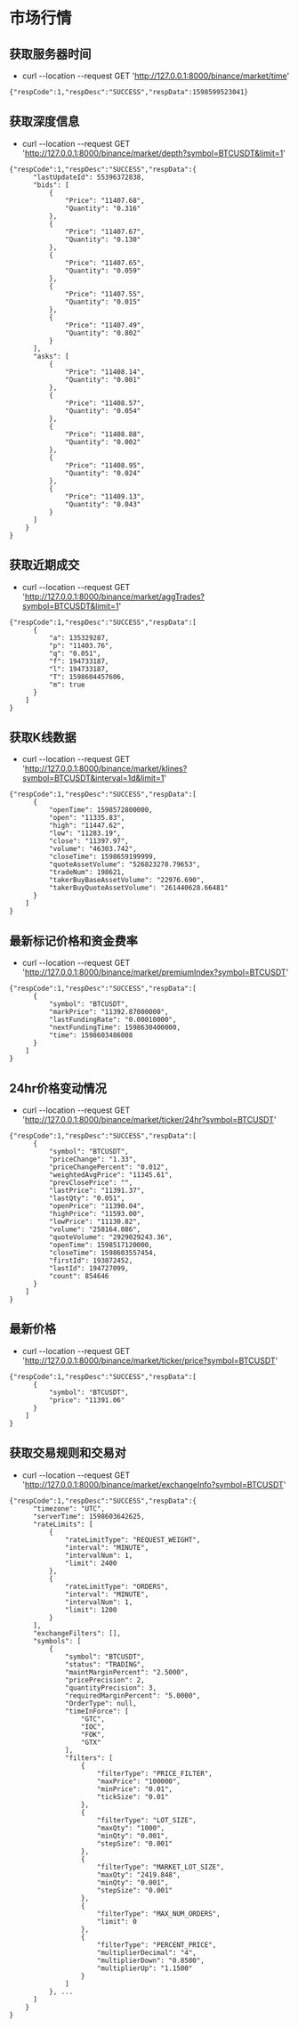 # 市场行情

## 获取服务器时间 
* curl --location --request GET 'http://127.0.0.1:8000/binance/market/time'
```
{"respCode":1,"respDesc":"SUCCESS","respData":1598599523041}
```


## 获取深度信息
* curl --location --request GET 'http://127.0.0.1:8000/binance/market/depth?symbol=BTCUSDT&limit=1'
```
{"respCode":1,"respDesc":"SUCCESS","respData":{
      "lastUpdateId": 55396372838,
      "bids": [
          {
              "Price": "11407.68",
              "Quantity": "0.316"
          },
          {
              "Price": "11407.67",
              "Quantity": "0.130"
          },
          {
              "Price": "11407.65",
              "Quantity": "0.059"
          },
          {
              "Price": "11407.55",
              "Quantity": "0.015"
          },
          {
              "Price": "11407.49",
              "Quantity": "0.802"
          }
      ],
      "asks": [
          {
              "Price": "11408.14",
              "Quantity": "0.001"
          },
          {
              "Price": "11408.57",
              "Quantity": "0.054"
          },
          {
              "Price": "11408.88",
              "Quantity": "0.002"
          },
          {
              "Price": "11408.95",
              "Quantity": "0.024"
          },
          {
              "Price": "11409.13",
              "Quantity": "0.043"
          }
      ]
    }
}
```


## 获取近期成交
* curl --location --request GET 'http://127.0.0.1:8000/binance/market/aggTrades?symbol=BTCUSDT&limit=1'
```
{"respCode":1,"respDesc":"SUCCESS","respData":[
      {
          "a": 135329287,
          "p": "11403.76",
          "q": "0.051",
          "f": 194733187,
          "l": 194733187,
          "T": 1598604457606,
          "m": true
      }
    ]
}
```


## 获取K线数据
* curl --location --request GET 'http://127.0.0.1:8000/binance/market/klines?symbol=BTCUSDT&interval=1d&limit=1'
```
{"respCode":1,"respDesc":"SUCCESS","respData":[
      {
          "openTime": 1598572800000,
          "open": "11335.83",
          "high": "11447.62",
          "low": "11283.19",
          "close": "11397.97",
          "volume": "46303.742",
          "closeTime": 1598659199999,
          "quoteAssetVolume": "526823278.79653",
          "tradeNum": 198621,
          "takerBuyBaseAssetVolume": "22976.690",
          "takerBuyQuoteAssetVolume": "261440628.66481"
      }
    ]
}
```


## 最新标记价格和资金费率
* curl --location --request GET 'http://127.0.0.1:8000/binance/market/premiumIndex?symbol=BTCUSDT'
```
{"respCode":1,"respDesc":"SUCCESS","respData":[
      {
          "symbol": "BTCUSDT",
          "markPrice": "11392.87000000",
          "lastFundingRate": "0.00010000",
          "nextFundingTime": 1598630400000,
          "time": 1598603486008
      }
    ]
}
```


## 24hr价格变动情况
* curl --location --request GET 'http://127.0.0.1:8000/binance/market/ticker/24hr?symbol=BTCUSDT'
```
{"respCode":1,"respDesc":"SUCCESS","respData":[
      {
          "symbol": "BTCUSDT",
          "priceChange": "1.33",
          "priceChangePercent": "0.012",
          "weightedAvgPrice": "11345.61",
          "prevClosePrice": "",
          "lastPrice": "11391.37",
          "lastQty": "0.051",
          "openPrice": "11390.04",
          "highPrice": "11593.00",
          "lowPrice": "11130.82",
          "volume": "258164.086",
          "quoteVolume": "2929029243.36",
          "openTime": 1598517120000,
          "closeTime": 1598603557454,
          "firstId": 193872452,
          "lastId": 194727099,
          "count": 854646
      }
    ]
}
```


## 最新价格
* curl --location --request GET 'http://127.0.0.1:8000/binance/market/ticker/price?symbol=BTCUSDT'
```
{"respCode":1,"respDesc":"SUCCESS","respData":[
      {
          "symbol": "BTCUSDT",
          "price": "11391.06"
      }
    ]
}
```


## 获取交易规则和交易对
* curl --location --request GET 'http://127.0.0.1:8000/binance/market/exchangeInfo?symbol=BTCUSDT'
```
{"respCode":1,"respDesc":"SUCCESS","respData":{
      "timezone": "UTC",
      "serverTime": 1598603642625,
      "rateLimits": [
          {
              "rateLimitType": "REQUEST_WEIGHT",
              "interval": "MINUTE",
              "intervalNum": 1,
              "limit": 2400
          },
          {
              "rateLimitType": "ORDERS",
              "interval": "MINUTE",
              "intervalNum": 1,
              "limit": 1200
          }
      ],
      "exchangeFilters": [],
      "symbols": [
          {
              "symbol": "BTCUSDT",
              "status": "TRADING",
              "maintMarginPercent": "2.5000",
              "pricePrecision": 2,
              "quantityPrecision": 3,
              "requiredMarginPercent": "5.0000",
              "OrderType": null,
              "timeInForce": [
                  "GTC",
                  "IOC",
                  "FOK",
                  "GTX"
              ],
              "filters": [
                  {
                      "filterType": "PRICE_FILTER",
                      "maxPrice": "100000",
                      "minPrice": "0.01",
                      "tickSize": "0.01"
                  },
                  {
                      "filterType": "LOT_SIZE",
                      "maxQty": "1000",
                      "minQty": "0.001",
                      "stepSize": "0.001"
                  },
                  {
                      "filterType": "MARKET_LOT_SIZE",
                      "maxQty": "2419.848",
                      "minQty": "0.001",
                      "stepSize": "0.001"
                  },
                  {
                      "filterType": "MAX_NUM_ORDERS",
                      "limit": 0
                  },
                  {
                      "filterType": "PERCENT_PRICE",
                      "multiplierDecimal": "4",
                      "multiplierDown": "0.8500",
                      "multiplierUp": "1.1500"
                  }
              ]
          }, ...
      ]
    }
}
```
